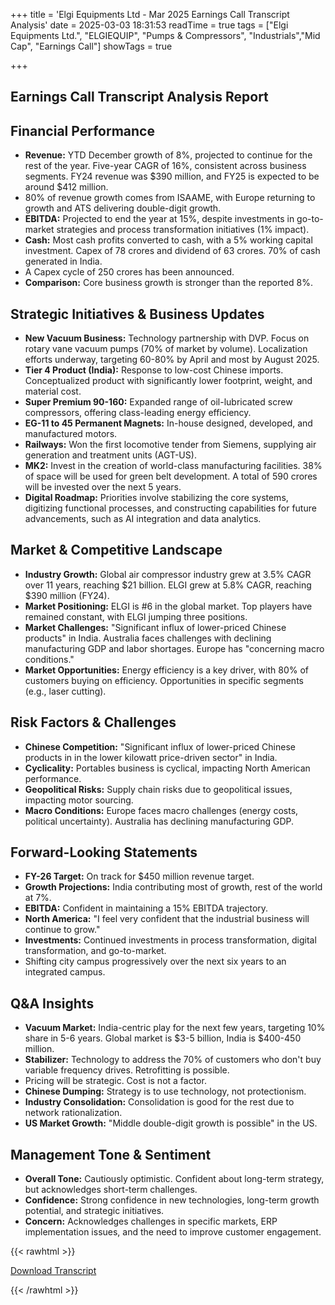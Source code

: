 +++
title = 'Elgi Equipments Ltd - Mar 2025 Earnings Call Transcript Analysis'
date = 2025-03-03 18:31:53
readTime = true
tags = ["Elgi Equipments Ltd.", "ELGIEQUIP", "Pumps & Compressors", "Industrials","Mid Cap", "Earnings Call"]
showTags = true

+++



## Earnings Call Transcript Analysis Report
## Financial Performance

*   **Revenue:** YTD December growth of 8%, projected to continue for the rest of the year. Five-year CAGR of 16%, consistent across business segments. FY24 revenue was \$390 million, and FY25 is expected to be around \$412 million.
*   80% of revenue growth comes from ISAAME, with Europe returning to growth and ATS delivering double-digit growth.
*   **EBITDA:** Projected to end the year at 15%, despite investments in go-to-market strategies and process transformation initiatives (1% impact).
*   **Cash:** Most cash profits converted to cash, with a 5% working capital investment. Capex of 78 crores and dividend of 63 crores. 70% of cash generated in India.
*   A Capex cycle of 250 crores has been announced.
*   **Comparison:** Core business growth is stronger than the reported 8%.

## Strategic Initiatives & Business Updates

*   **New Vacuum Business:** Technology partnership with DVP. Focus on rotary vane vacuum pumps (70% of market by volume). Localization efforts underway, targeting 60-80% by April and most by August 2025.
*   **Tier 4 Product (India):** Response to low-cost Chinese imports. Conceptualized product with significantly lower footprint, weight, and material cost.
*   **Super Premium 90-160:** Expanded range of oil-lubricated screw compressors, offering class-leading energy efficiency.
*   **EG-11 to 45 Permanent Magnets:** In-house designed, developed, and manufactured motors.
*   **Railways:** Won the first locomotive tender from Siemens, supplying air generation and treatment units (AGT-US).
*   **MK2:** Invest in the creation of world-class manufacturing facilities. 38% of space will be used for green belt development. A total of 590 crores will be invested over the next 5 years.
*   **Digital Roadmap:** Priorities involve stabilizing the core systems, digitizing functional processes, and constructing capabilities for future advancements, such as AI integration and data analytics.

## Market & Competitive Landscape

*   **Industry Growth:** Global air compressor industry grew at 3.5% CAGR over 11 years, reaching \$21 billion. ELGI grew at 5.8% CAGR, reaching \$390 million (FY24).
*   **Market Positioning:** ELGI is #6 in the global market. Top players have remained constant, with ELGI jumping three positions.
*   **Market Challenges:** "Significant influx of lower-priced Chinese products" in India. Australia faces challenges with declining manufacturing GDP and labor shortages. Europe has "concerning macro conditions."
*   **Market Opportunities:** Energy efficiency is a key driver, with 80% of customers buying on efficiency. Opportunities in specific segments (e.g., laser cutting).

## Risk Factors & Challenges

*   **Chinese Competition:** "Significant influx of lower-priced Chinese products in in the lower kilowatt price-driven sector" in India.
*   **Cyclicality:** Portables business is cyclical, impacting North American performance.
*   **Geopolitical Risks:** Supply chain risks due to geopolitical issues, impacting motor sourcing.
*   **Macro Conditions:** Europe faces macro challenges (energy costs, political uncertainty). Australia has declining manufacturing GDP.

## Forward-Looking Statements

*   **FY-26 Target:** On track for \$450 million revenue target.
*   **Growth Projections:** India contributing most of growth, rest of the world at 7%.
*   **EBITDA:** Confident in maintaining a 15% EBITDA trajectory.
*   **North America:** "I feel very confident that the industrial business will continue to grow."
*   **Investments:** Continued investments in process transformation, digital transformation, and go-to-market.
*   Shifting city campus progressively over the next six years to an integrated campus.

## Q&A Insights

*   **Vacuum Market:** India-centric play for the next few years, targeting 10% share in 5-6 years. Global market is \$3-5 billion, India is \$400-450 million.
*   **Stabilizer:** Technology to address the 70% of customers who don't buy variable frequency drives. Retrofitting is possible.
*   Pricing will be strategic. Cost is not a factor.
*   **Chinese Dumping:** Strategy is to use technology, not protectionism.
*   **Industry Consolidation:** Consolidation is good for the rest due to network rationalization.
*   **US Market Growth:** "Middle double-digit growth is possible" in the US.

## Management Tone & Sentiment

*   **Overall Tone:** Cautiously optimistic. Confident about long-term strategy, but acknowledges short-term challenges.
*   **Confidence:** Strong confidence in new technologies, long-term growth potential, and strategic initiatives.
*   **Concern:** Acknowledges challenges in specific markets, ERP implementation issues, and the need to improve customer engagement.



{{< rawhtml >}}

<div class="button-container">    
    <a href="https://www.bseindia.com/stockinfo/AnnPdfOpen.aspx?Pname=6fb1a23b-b48b-4622-81d7-42d32970bf0e.pdf" target="_blank" class="report-button">
      <i class="fas fa-file-pdf"></i> Download Transcript
    </a>
</div>
    
{{< /rawhtml >}}
